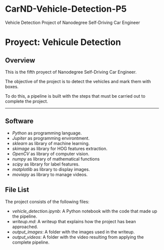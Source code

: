 # CarND-Vehicle-Detection-P5
Vehicle Detection Project of Nanodegree Self-Driving Car Engineer

# **Proyect: Vehicule Detection**

## **Overview**

This is the fifth proyect of Nanodegree Self-Driving Car Engineer.

The objective of the project is to detect the vehicles and mark them with boxes.


To do this, a pipeline is built with the steps that must be carried out to complete the project.

---

## **Software**
- *Python* as programming language.
- *Jupiter* as programming environtment.
- *sklearn* as library of machine learning.
- *skimage* as library for HOG features extraction.
- *OpenCV* as library of computer vision.
- *numpy* as library of mathematical functions
- *scipy* as library for label features.
- *matplotlib* as library to display images.
- *moviepy* as library to manage videos. 

## **File List**

The project consists of the following files:

- *vehicle_detection.ipynb*: A Python notebook with the code that made up the pipeline.
- *writeup.md*: A writeup that explains how the project has bean approached.
- *output_images*: A folder with the images used in the writeup.
- *output_videos*: A folder with the video resulting from applying the complete pipeline.

